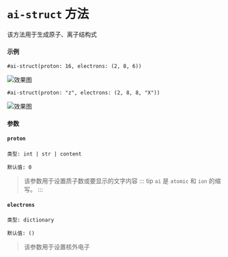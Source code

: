 # `ai-struct` 方法
该方法用于生成原子、离子结构式

#### 示例
```typst
#ai-struct(proton: 16, electrons: (2, 8, 6))
```
![效果图](/4.png)

```typst
#ai-struct(proton: "z", electrons: (2, 8, 8, "X"))
```
![效果图](/5.png)

#### 参数

#### `proton`

`类型: int | str | content`

`默认值: 0`

>该参数用于设置质子数或要显示的文字内容
::: tip
`ai` 是 `atomic` 和 `ion` 的缩写。
:::

#### `electrons`

`类型: dictionary`

`默认值: ()`

>该参数用于设置核外电子

